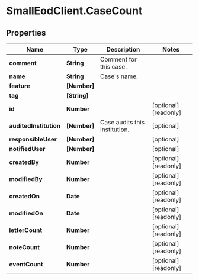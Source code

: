 # SmallEodClient.CaseCount

## Properties

Name | Type | Description | Notes
------------ | ------------- | ------------- | -------------
**comment** | **String** | Comment for this case. | 
**name** | **String** | Case&#39;s name. | 
**feature** | **[Number]** |  | 
**tag** | **[String]** |  | 
**id** | **Number** |  | [optional] [readonly] 
**auditedInstitution** | **[Number]** | Case audits this Institution. | [optional] 
**responsibleUser** | **[Number]** |  | [optional] 
**notifiedUser** | **[Number]** |  | [optional] 
**createdBy** | **Number** |  | [optional] [readonly] 
**modifiedBy** | **Number** |  | [optional] [readonly] 
**createdOn** | **Date** |  | [optional] [readonly] 
**modifiedOn** | **Date** |  | [optional] [readonly] 
**letterCount** | **Number** |  | [optional] [readonly] 
**noteCount** | **Number** |  | [optional] [readonly] 
**eventCount** | **Number** |  | [optional] [readonly] 


